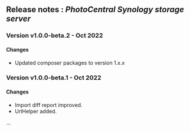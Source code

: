 ## Release notes : _PhotoCentral Synology storage server_
### Version v1.0.0-beta.2 - Oct 2022
#### Changes
* Updated composer packages to version 1.x.x

### Version v1.0.0-beta.1 - Oct 2022
#### Changes
* Import diff report improved.
* UrlHelper added.

...